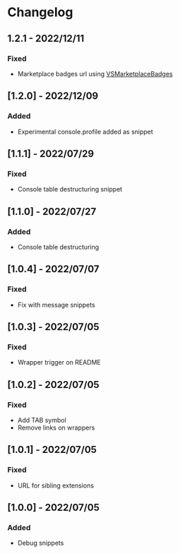 # Changelog

<!-- http://keepachangelog.com/en/1.0.0/
Added       for new features.
Changed     for changes in existing functionality.
Deprecated  for once-stable features removed in upcoming releases.
Removed     for deprecated features removed in this release.
Fixed       for any bug fixes.
Security    to invite users to upgrade in case of vulnerabilities.
-->

## 1.2.1 - 2022/12/11

### Fixed

- Marketplace badges url using [VSMarketplaceBadges](https://vsmarketplacebadges.dev/)

## [1.2.0] - 2022/12/09

### Added

- Experimental console.profile added as snippet

## [1.1.1] - 2022/07/29

### Fixed

- Console table destructuring snippet

## [1.1.0] - 2022/07/27

### Added

- Console table destructuring

## [1.0.4] - 2022/07/07

### Fixed

- Fix with message snippets

## [1.0.3] - 2022/07/05

### Fixed

- Wrapper trigger on README

## [1.0.2] - 2022/07/05

### Fixed

- Add TAB symbol
- Remove links on wrappers

## [1.0.1] - 2022/07/05

### Fixed

- URL for sibling extensions

## [1.0.0] - 2022/07/05

### Added

- Debug snippets
